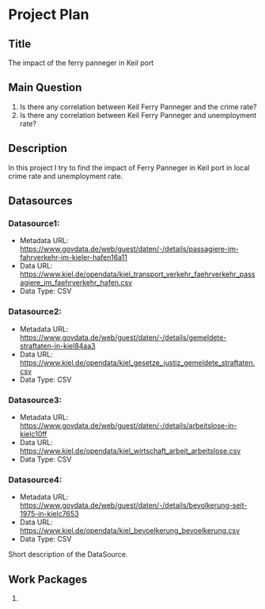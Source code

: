 # Project Plan

## Title
The impact of the ferry panneger in Keil port


## Main Question

<!-- Think about one main question you want to answer based on the data. -->
1. Is there any correlation between Keil Ferry Panneger and the crime rate?
2. Is there any correlation between Keil Ferry Panneger and unemployment rate?

## Description

<!-- Describe your data science project in max. 200 words. Consider writing about why and how you attempt it. -->

In this project I try to find the impact of Ferry Panneger in Keil port in local crime rate and unemployment rate.


## Datasources

<!-- Describe each datasources you plan to use in a section. Use the prefic "DatasourceX" where X is the id of the datasource. -->

### Datasource1:
* Metadata URL: https://www.govdata.de/web/guest/daten/-/details/passagiere-im-fahrverkehr-im-kieler-hafen16a11
* Data URL: https://www.kiel.de/opendata/kiel_transport_verkehr_faehrverkehr_passagiere_im_faehrverkehr_hafen.csv
* Data Type: CSV


### Datasource2:
* Metadata URL: https://www.govdata.de/web/guest/daten/-/details/gemeldete-straftaten-in-kiel84aa3
* Data URL: https://www.kiel.de/opendata/kiel_gesetze_justiz_gemeldete_straftaten.csv
* Data Type: CSV

### Datasource3:
* Metadata URL: https://www.govdata.de/web/guest/daten/-/details/arbeitslose-in-kielc10ff
* Data URL: https://www.kiel.de/opendata/kiel_wirtschaft_arbeit_arbeitslose.csv
* Data Type: CSV

### Datasource4:
* Metadata URL: https://www.govdata.de/web/guest/daten/-/details/bevolkerung-seit-1975-in-kielc7653
* Data URL: https://www.kiel.de/opendata/kiel_bevoelkerung_bevoelkerung.csv
* Data Type: CSV

Short description of the DataSource.

## Work Packages

<!-- List of work packages ordered sequentially, each pointing to an issue with more details. -->

1. 

[i1]: https://github.com/jvalue/made-template/issues/1
